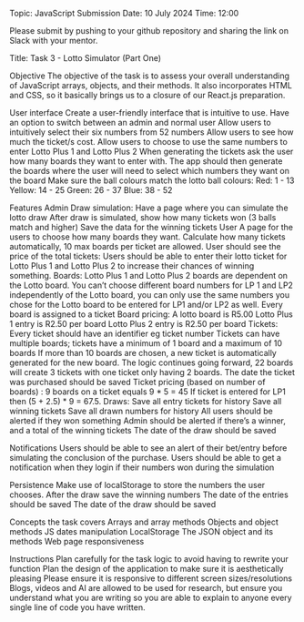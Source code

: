 Topic: JavaScript
Submission Date: 10 July 2024
Time: 12:00

Please submit by pushing to your github repository and sharing the link on Slack with your mentor.

Title: Task 3 - Lotto Simulator (Part One)

Objective
The objective of the task is to assess your  overall understanding of JavaScript arrays, objects, and their methods. It also incorporates HTML and CSS, so it basically brings us to a closure of our React.js preparation.

User interface
Create a user-friendly interface that is intuitive to use.
Have an option to switch between an admin and normal user
Allow users to intuitively select their six numbers from 52 numbers
Allow users to see how much the ticket/s cost.
Allow users to choose to use the same numbers to enter Lotto Plus 1 and Lotto Plus 2
When generating the tickets ask the user how many boards they want to enter with.
The app should then generate the boards where the user will need to select which numbers they want on the board
Make sure the ball colours match the lotto ball colours:
Red: 1 - 13
Yellow: 14 - 25
Green: 26 - 37
Blue: 38 - 52

Features
Admin
Draw simulation: Have a page where you can simulate the lotto draw
After draw is simulated, show how many tickets won (3 balls match and higher)
Save the data for the winning tickets
User
A page for the users to choose how many boards they want. 
Calculate how many tickets automatically, 10 max boards per ticket are allowed. 
User should see the price of the total tickets:
Users should be able to enter their lotto ticket for Lotto Plus 1 and Lotto Plus 2 to increase their chances of winning something.
Boards:
Lotto Plus 1 and Lotto Plus 2 boards are dependent on the Lotto board. You can’t choose different board numbers for LP 1 and LP2 independently of the Lotto board, you can only use the same numbers you chose for the Lotto board to be entered for LP1 and/or LP2 as well.
Every board is assigned to a ticket
Board pricing:
A lotto board is R5.00
Lotto Plus 1 entry is R2.50 per board
Lotto Plus 2 entry is R2.50 per board
Tickets:
Every ticket should have an identifier eg ticket number
Tickets can have multiple boards; tickets have a minimum of 1 board and a maximum of 10 boards
If more than 10 boards are chosen, a new ticket is automatically generated for the new board. The logic continues going forward, 22 boards will create 3 tickets with one ticket only having 2 boards.
The date the ticket was purchased should be saved 
Ticket pricing (based on number of boards) :
9 boards on a ticket  equals 9 * 5 = 45
If ticket is entered for LP1 then (5 + 2.5) * 9 = 67.5.
Draws:
Save all entry tickets for history
Save all winning tickets
Save all drawn numbers for history
All users should be alerted if they won something
Admin should be alerted if there’s a winner, and a total of the winning tickets
The date of the draw should be saved

Notifications
Users should be able to see an alert of their bet/entry before simulating the conclusion of the purchase.
Users should be able to get a notification when they login if their numbers won during the simulation

Persistence
Make use of localStorage to store the numbers the user chooses.
After the draw save the winning numbers
The date of the entries should be saved
The date of the draw should be saved


Concepts the task covers
Arrays and array methods
Objects and object methods
JS dates manipulation
LocalStorage
The JSON object and its methods
Web page responsiveness


Instructions
Plan carefully for the task logic to avoid having to rewrite your function
Plan the design of the application to make sure it is aesthetically pleasing
Please ensure it is responsive to different screen sizes/resolutions
Blogs, videos and AI are allowed to be used for research, but ensure you understand what you are writing so you are able to explain to anyone every single line of code you have written.

